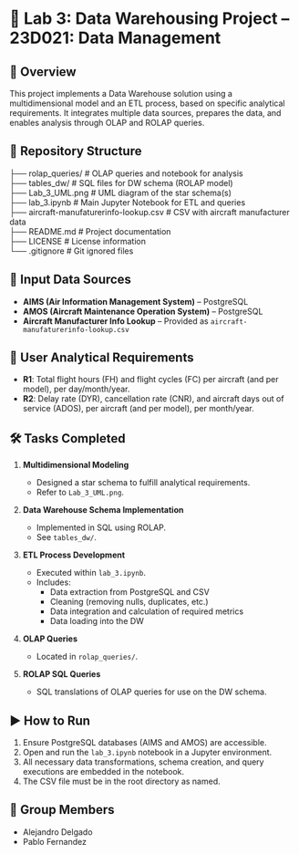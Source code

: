 # 🛫 Lab 3: Data Warehousing Project – 23D021: Data Management

## 📌 Overview

This project implements a Data Warehouse solution using a multidimensional model and an ETL process, based on specific analytical requirements. It integrates multiple data sources, prepares the data, and enables analysis through OLAP and ROLAP queries.

## 📁 Repository Structure

├── rolap_queries/                      # OLAP queries and notebook for analysis  
├── tables_dw/                          # SQL files for DW schema (ROLAP model)  
├── Lab_3_UML.png                       # UML diagram of the star schema(s)  
├── lab_3.ipynb                         # Main Jupyter Notebook for ETL and queries  
├── aircraft-manufaturerinfo-lookup.csv # CSV with aircraft manufacturer data  
├── README.md                           # Project documentation  
├── LICENSE                             # License information  
└── .gitignore                          # Git ignored files  

## 🧩 Input Data Sources

- **AIMS (Air Information Management System)** – PostgreSQL
- **AMOS (Aircraft Maintenance Operation System)** – PostgreSQL
- **Aircraft Manufacturer Info Lookup** – Provided as `aircraft-manufaturerinfo-lookup.csv`

## 🎯 User Analytical Requirements

- **R1**: Total flight hours (FH) and flight cycles (FC) per aircraft (and per model), per day/month/year.
- **R2**: Delay rate (DYR), cancellation rate (CNR), and aircraft days out of service (ADOS), per aircraft (and per model), per month/year.

## 🛠️ Tasks Completed

1. **Multidimensional Modeling**  
   - Designed a star schema to fulfill analytical requirements.
   - Refer to `Lab_3_UML.png`.

2. **Data Warehouse Schema Implementation**  
   - Implemented in SQL using ROLAP.
   - See `tables_dw/`.

3. **ETL Process Development**  
   - Executed within `lab_3.ipynb`.
   - Includes:
     - Data extraction from PostgreSQL and CSV
     - Cleaning (removing nulls, duplicates, etc.)
     - Data integration and calculation of required metrics
     - Data loading into the DW

4. **OLAP Queries**  
   - Located in `rolap_queries/`.

5. **ROLAP SQL Queries**  
   - SQL translations of OLAP queries for use on the DW schema.

## ▶️ How to Run

1. Ensure PostgreSQL databases (AIMS and AMOS) are accessible.
2. Open and run the `lab_3.ipynb` notebook in a Jupyter environment.
3. All necessary data transformations, schema creation, and query executions are embedded in the notebook.
4. The CSV file must be in the root directory as named.

## 👥 Group Members

- Alejandro Delgado
- Pablo Fernandez
